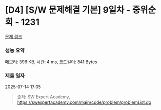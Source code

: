 # [D4] [S/W 문제해결 기본] 9일차 - 중위순회 - 1231 

[문제 링크](https://swexpertacademy.com/main/code/problem/problemDetail.do?contestProbId=AV140YnqAIECFAYD) 

### 성능 요약

메모리: 396 KB, 시간: 4 ms, 코드길이: 841 Bytes

### 제출 일자

2025-07-14 17:05



> 출처: SW Expert Academy, https://swexpertacademy.com/main/code/problem/problemList.do